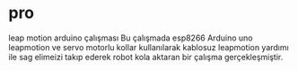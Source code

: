 # pro
leap motion arduino çalışması
Bu çalışmada esp8266 Arduino uno leapmotion ve servo motorlu kollar kullanılarak kablosuz leapmotion yardımı ile sag elimeizi takıp ederek 
robot kola aktaran bir çalışma gerçekleşmiştir.
